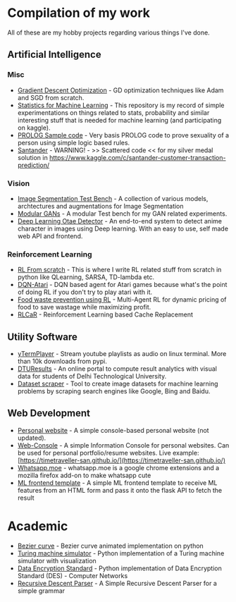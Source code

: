 # Compilation of my work
All of these are my hobby projects regarding various things I've done.

## Artificial Intelligence
### Misc
- [Gradient Descent Optimization](https://github.com/TimeTraveller-San/GradientDescent_Optimization) - GD optimization techniques like Adam and SGD from scratch.
- [Statistics for Machine Learning](https://github.com/TimeTraveller-San/stats-for-ml) - This repository is my record of simple experimentations on things related to stats, probability and similar interesting stuff that is needed for machine learning (and participating on kaggle).
- [PROLOG Sample code](https://github.com/TimeTraveller-San/IAmNotGay) - Very basis PROLOG code to prove sexuality of a person using simple logic based rules.
- [Santander](https://github.com/TimeTraveller-San/Santander) - WARNING! - >> Scattered code << for my silver medal solution in  https://www.kaggle.com/c/santander-customer-transaction-prediction/
 
### Vision
- [Image Segmentation Test Bench](https://github.com/TimeTraveller-San/Image_Segmentation) - A collection of various models, archtectures and augmentations for Image Segmentation
- [Modular GANs](https://github.com/TimeTraveller-San/Modular-GANs) - A modular Test bench for my GAN related experiments. 
- [Deep Learning Otae Detector](https://github.com/TimeTraveller-San/deep_learning_otae_detector) - An end-to-end system to detect anime character in images using Deep learning. With an easy to use, self made web API and frontend.

### Reinforcement Learning
- [RL From scratch](https://github.com/TimeTraveller-San/RL_from_scratch) - This is where I write RL related stuff from scratch in python like QLearning, SARSA, TD-lambda etc.
- [DQN-Atari](https://github.com/TimeTraveller-San/DQN-Atari) - DQN based agent for Atari games because what's the point of doing RL if you don't try to play atari with it.
- [Food waste prevention using RL](https://github.com/TimeTraveller-San/FoodWastePrevention-RL) - Multi-Agent RL for dynamic pricing of food to save wastage while maximizing profit.
- [RLCaR](https://github.com/TimeTraveller-San/RLCaR) - Reinforcement Learning based Cache Replacement


## Utility Software
- [yTermPlayer](https://github.com/TimeTraveller-San/yTermPlayer) - Stream youtube playlists as audio on linux terminal. More than 10k downloads from pypi.
- [DTUResults](https://dturesult.com/) - An online portal to compute result analytics with visual data for students of Delhi Technological University.
- [Dataset scraper]([https://github.com/TimeTraveller-San/DatasetScraper](https://github.com/TimeTraveller-San/DatasetScraper)) - Tool to create image datasets for machine learning problems by scraping search engines like Google, Bing and Baidu. 

## Web Development
- [Personal website](https://github.com/TimeTraveller-San/Web-Console) - A simple console-based personal website (not updated).
- [Web-Console](https://github.com/TimeTraveller-San/Web-Console) - A simple Information Console for personal websites. Can be used for personal portfolio/resume websites. Live example: [https://timetraveller-san.github.io/](https://timetraveller-san.github.io/)
- [Whatsapp.moe](https://github.com/TimeTraveller-San/whatsapp.moe) - whatsapp.moe is a google chrome extensions and a mozilla firefox add-on to make whatsapp cute
- [ML frontend template](https://github.com/TimeTraveller-San/ML-frontend-template) - A simple ML frontend template to receive ML features from an HTML form and pass it onto the flask API to fetch the result

# Academic
- [Bezier curve](https://github.com/TimeTraveller-San/bezier-curve) - Bezier curve animated implementation on python
- [Turing machine simulator](https://github.com/TimeTraveller-San/Turing-machine-simulator) - Python implementation of a Turing machine simulator with visualization
- [Data Encryption Standard](https://github.com/TimeTraveller-San/Data-Encryption-Standard) - Python implementation of Data Encryption Standard (DES) - Computer Networks
- [Recursive Descent Parser](https://github.com/TimeTraveller-San/Recursive-Descent-Parser) - A Simple Recursive Descent Parser for a simple grammar
